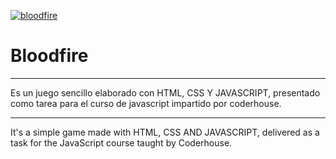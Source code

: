 [![bloodfire](https://i.imgur.com/HVHrF1p.png "bloodfire")](https://sebastianboari.github.io/boariterceraentregajs.github.io/ "bloodfire")

# Bloodfire

------------

Es un juego sencillo elaborado con HTML, CSS Y JAVASCRIPT, presentado como tarea para el curso de javascript impartido por coderhouse.

------------

It's a simple game made with HTML, CSS AND JAVASCRIPT, delivered as a task for the JavaScript course taught by Coderhouse.
